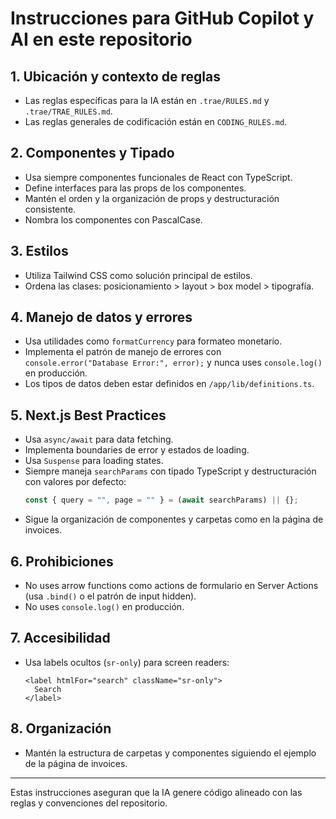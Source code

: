 # Instrucciones para GitHub Copilot y AI en este repositorio

## 1. Ubicación y contexto de reglas

- Las reglas específicas para la IA están en `.trae/RULES.md` y `.trae/TRAE_RULES.md`.
- Las reglas generales de codificación están en `CODING_RULES.md`.

## 2. Componentes y Tipado

- Usa siempre componentes funcionales de React con TypeScript.
- Define interfaces para las props de los componentes.
- Mantén el orden y la organización de props y destructuración consistente.
- Nombra los componentes con PascalCase.

## 3. Estilos

- Utiliza Tailwind CSS como solución principal de estilos.
- Ordena las clases: posicionamiento > layout > box model > tipografía.

## 4. Manejo de datos y errores

- Usa utilidades como `formatCurrency` para formateo monetario.
- Implementa el patrón de manejo de errores con `console.error("Database Error:", error);` y nunca uses `console.log()` en producción.
- Los tipos de datos deben estar definidos en `/app/lib/definitions.ts`.

## 5. Next.js Best Practices

- Usa `async/await` para data fetching.
- Implementa boundaries de error y estados de loading.
- Usa `Suspense` para loading states.
- Siempre maneja `searchParams` con tipado TypeScript y destructuración con valores por defecto:
  ```typescript
  const { query = "", page = "" } = (await searchParams) || {};
  ```
- Sigue la organización de componentes y carpetas como en la página de invoices.

## 6. Prohibiciones

- No uses arrow functions como actions de formulario en Server Actions (usa `.bind()` o el patrón de input hidden).
- No uses `console.log()` en producción.

## 7. Accesibilidad

- Usa labels ocultos (`sr-only`) para screen readers:
  ```tsx
  <label htmlFor="search" className="sr-only">
    Search
  </label>
  ```

## 8. Organización

- Mantén la estructura de carpetas y componentes siguiendo el ejemplo de la página de invoices.

---

Estas instrucciones aseguran que la IA genere código alineado con las reglas y convenciones del repositorio.
